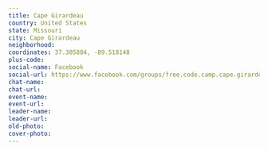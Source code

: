 ```yaml
---
title: Cape Girardeau
country: United States
state: Missouri
city: Cape Girardeau
neighborhood: 
coordinates: 37.305884, -89.518148
plus-code:
social-name: Facebook
social-url: https://www.facebook.com/groups/free.code.camp.cape.girardeau
chat-name:
chat-url:
event-name:
event-url:
leader-name:
leader-url:
old-photo: 
cover-photo:
---
```


